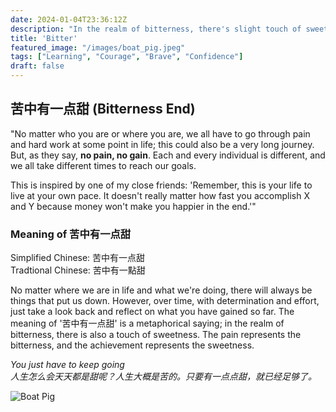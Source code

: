 ```yaml
---
date: 2024-01-04T23:36:12Z
description: "In the realm of bitterness, there's slight touch of sweetness."
title: 'Bitter'
featured_image: "/images/boat_pig.jpeg"
tags: ["Learning", "Courage", "Brave", "Confidence"]
draft: false
---
```


## 苦中有一点甜 (Bitterness End)

"No matter who you are or where you are, we all have to go through pain and hard work at some point in life; this could also be a very long journey. But, as they say, **no pain, no gain**. Each and every individual is different, and we all take different times to reach our goals.

This is inspired by one of my close friends: 'Remember, this is your life to live at your own pace. It doesn't really matter how fast you accomplish X and Y because money won't make you happier in the end.'"

### Meaning of 苦中有一点甜
Simplified Chinese: 苦中有一点甜\
Tradtional Chinese: 苦中有一點甜

No matter where we are in life and what we're doing, there will always be things that put us down. However, over time, with determination and effort, just take a look back and reflect on what you have gained so far. The meaning of '苦中有一点甜' is a metaphorical saying; in the realm of bitterness, there is also a touch of sweetness. The pain represents the bitterness, and the achievement represents the sweetness. 


*You just have to keep going*\
*人生怎么会天天都是甜呢？人生大概是苦的。只要有一点点甜，就已经足够了。*

![Boat Pig](/images/boat_pig.jpeg)